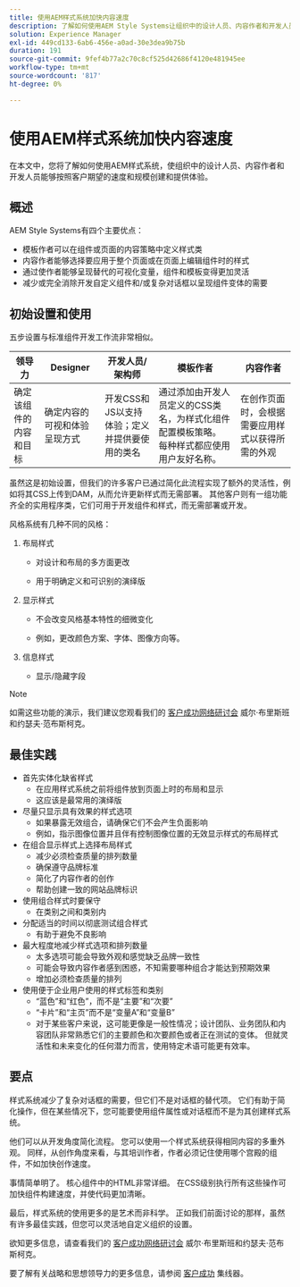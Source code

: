 ```yaml
---
title: 使用AEM样式系统加快内容速度
description: 了解如何使用AEM Style Systems让组织中的设计人员、内容作者和开发人员按照客户期望的速度和规模创建和交付体验。
solution: Experience Manager
exl-id: 449cd133-6ab6-456e-a0ad-30e3dea9b75b
duration: 191
source-git-commit: 9fef4b77a2c70c8cf525d42686f4120e481945ee
workflow-type: tm+mt
source-wordcount: '817'
ht-degree: 0%

---
```


# 使用AEM样式系统加快内容速度

在本文中，您将了解如何使用AEM样式系统，使组织中的设计人员、内容作者和开发人员能够按照客户期望的速度和规模创建和提供体验。

## 概述

AEM Style Systems有四个主要优点：

* 模板作者可以在组件或页面的内容策略中定义样式类
* 内容作者能够选择要应用于整个页面或在页面上编辑组件时的样式
* 通过使作者能够呈现替代的可视化变量，组件和模板变得更加灵活
* 减少或完全消除开发自定义组件和/或复杂对话框以呈现组件变体的需要

## 初始设置和使用

五步设置与标准组件开发工作流非常相似。

| **领导力** | **Designer** | **开发人员/架构师** | **模板作者** | **内容作者** |
| --- | --- | --- | --- | --- |
| 确定该组件的内容和目标 | 确定内容的可视和体验呈现方式 | 开发CSS和JS以支持体验；定义并提供要使用的类名 | 通过添加由开发人员定义的CSS类名，为样式化组件配置模板策略。 每种样式都应使用用户友好名称。 | 在创作页面时，会根据需要应用样式以获得所需的外观 |

虽然这是初始设置，但我们的许多客户已通过简化此流程实现了额外的灵活性，例如将其CSS上传到DAM，从而允许更新样式而无需部署。 其他客户则有一组功能齐全的实用程序类，它们可用于开发组件和样式，而无需部署或开发。

风格系统有几种不同的风格：

1. 布局样式

   * 对设计和布局的多方面更改

   * 用于明确定义和可识别的演绎版

1. 显示样式
   * 不会改变风格基本特性的细微变化

   * 例如，更改颜色方案、字体、图像方向等。

1. 信息样式

   * 显示/隐藏字段

>[!NOTE]
>
>如需这些功能的演示，我们建议您观看我们的 [客户成功网络研讨会](https://adobecustomersuccess.adobeconnect.com/pob610c9mffjmp4/) 威尔·布里斯班和约瑟夫·范布斯柯克。

## 最佳实践

* 首先实体化缺省样式
   * 在应用样式系统之前将组件放到页面上时的布局和显示
   * 这应该是最常用的演绎版
* 尽量只显示具有效果的样式选项
   * 如果暴露无效组合，请确保它们不会产生负面影响
   * 例如，指示图像位置并且伴有控制图像位置的无效显示样式的布局样式
* 在组合显示样式上选择布局样式
   * 减少必须检查质量的排列数量
   * 确保遵守品牌标准
   * 简化了内容作者的创作
   * 帮助创建一致的网站品牌标识
* 使用组合样式时要保守
   * 在类别之间和类别内
* 分配适当的时间以彻底测试组合样式
   * 有助于避免不良影响
* 最大程度地减少样式选项和排列数量
   * 太多选项可能会导致外观和感觉缺乏品牌一致性
   * 可能会导致内容作者感到困惑，不知需要哪种组合才能达到预期效果
   * 增加必须检查质量的排列
* 使用便于企业用户使用的样式标签和类别
   * “蓝色”和“红色”，而不是“主要”和“次要”
   * “卡片”和“主页”而不是“变量A”和“变量B”
   * 对于某些客户来说，这可能更像是一般性情况；设计团队、业务团队和内容团队非常熟悉它们的主要颜色和次要颜色或者正在测试的变体。 但就灵活性和未来变化的任何潜力而言，使用特定术语可能更有效率。

## 要点

样式系统减少了复杂对话框的需要，但它们不是对话框的替代项。 它们有助于简化操作，但在某些情况下，您可能要使用组件属性或对话框而不是为其创建样式系统。

他们可以从开发角度简化流程。 您可以使用一个样式系统获得相同内容的多重外观。 同样，从创作角度来看，与其培训作者，作者必须记住使用哪个宫殿的组件，不如加快创作速度。

事情简单明了。 核心组件中的HTML非常详细。 在CSS级别执行所有这些操作可加快组件构建速度，并使代码更加清晰。

最后，样式系统的使用更多的是艺术而非科学。 正如我们前面讨论的那样，虽然有许多最佳实践，但您可以灵活地自定义组织的设置。

欲知更多信息，请查看我们的 [客户成功网络研讨会](https://adobecustomersuccess.adobeconnect.com/pob610c9mffjmp4/) 威尔·布里斯班和约瑟夫·范布斯柯克。

要了解有关战略和思想领导力的更多信息，请参阅 [客户成功](https://experienceleague.adobe.com/docs/customer-success/customer-success/overview.html) 集线器。
